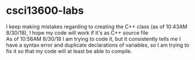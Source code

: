 # csci13600-labs
I keep making mistakes regarding to creating the C++ class (as of 10:43AM 8/30/18), I hope my code will work if it's as C++ source file<br>
As of 10:56AM 8/30/18 I am trying to code it, but it consistently tells me I have a syntax error and duplicate declarations of variables,
so I am trying to fix it so that my code will at least be able to compile.
